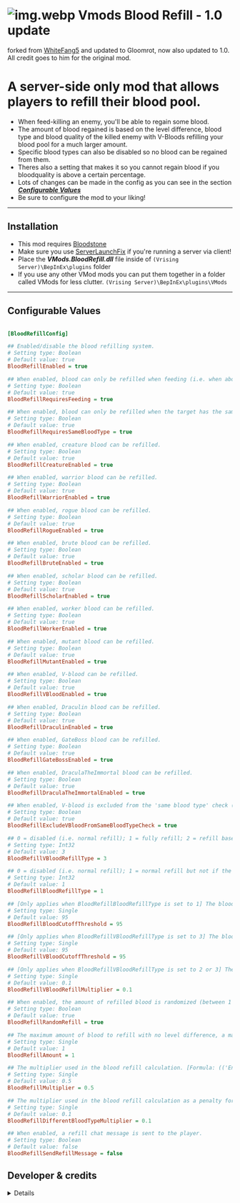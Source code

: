 # ![img.webp](https://i.imgur.com/w9Cl5rk.png) Vmods Blood Refill - 1.0 update
forked from [WhiteFang5](https://github.com/WhiteFang5/VMods) and updated to Gloomrot, now also updated to 1.0.
All credit goes to him for the original mod.

# A server-side only mod that allows players to refill their blood pool.
* When feed-killing an enemy, you'll be able to regain some blood.
* The amount of blood regained is based on the level difference, blood type and blood quality of the killed enemy with V-Bloods refilling your blood pool for a much larger amount.
* Specific blood types can also be disabled so no blood can be regained from them.
* Theres also a setting that makes it so you cannot regain blood if you bloodquality is above a certain percentage.
* Lots of changes can be made in the config as you can see in the section <ins>**_Configurable Values_**<ins/>
* Be sure to configure the mod to your liking!

---

## Installation
- This mod requires [Bloodstone](https://v-rising.thunderstore.io/package/deca/Bloodstone/)
- Make sure you use [ServerLaunchFix](https://v-rising.thunderstore.io/package/Mythic/ServerLaunchFix/) if you're running a server via client!
- Place the **_VMods.BloodRefill.dll_** file inside of `(Vrising Server)\BepInEx\plugins` folder
- If you use any other VMod mods you can put them together in a folder called VMods for less clutter. `(Vrising Server)\BepInEx\plugins\VMods`

---

## Configurable Values
```ini

[BloodRefillConfig]

## Enabled/disable the blood refilling system.
# Setting type: Boolean
# Default value: true
BloodRefillEnabled = true

## When enabled, blood can only be refilled when feeding (i.e. when aborting the feed).
# Setting type: Boolean
# Default value: true
BloodRefillRequiresFeeding = true

## When enabled, blood can only be refilled when the target has the same blood type.
# Setting type: Boolean
# Default value: true
BloodRefillRequiresSameBloodType = true

## When enabled, creature blood can be refilled.
# Setting type: Boolean
# Default value: true
BloodRefillCreatureEnabled = true

## When enabled, warrior blood can be refilled.
# Setting type: Boolean
# Default value: true
BloodRefillWarriorEnabled = true

## When enabled, rogue blood can be refilled.
# Setting type: Boolean
# Default value: true
BloodRefillRogueEnabled = true

## When enabled, brute blood can be refilled.
# Setting type: Boolean
# Default value: true
BloodRefillBruteEnabled = true

## When enabled, scholar blood can be refilled.
# Setting type: Boolean
# Default value: true
BloodRefillScholarEnabled = true

## When enabled, worker blood can be refilled.
# Setting type: Boolean
# Default value: true
BloodRefillWorkerEnabled = true

## When enabled, mutant blood can be refilled.
# Setting type: Boolean
# Default value: true
BloodRefillMutantEnabled = true

## When enabled, V-blood can be refilled.
# Setting type: Boolean
# Default value: true
BloodRefillVBloodEnabled = true

## When enabled, Draculin blood can be refilled.
# Setting type: Boolean
# Default value: true
BloodRefillDraculinEnabled = true

## When enabled, GateBoss blood can be refilled.
# Setting type: Boolean
# Default value: true
BloodRefillGateBossEnabled = true

## When enabled, DraculaTheImmortal blood can be refilled.
# Setting type: Boolean
# Default value: true
BloodRefillDraculaTheImmortalEnabled = true

## When enabled, V-blood is excluded from the 'same blood type' check (i.e. it's always considered to be 'the same blood type' as the player's blood type).
# Setting type: Boolean
# Default value: true
BloodRefillExcludeVBloodFromSameBloodTypeCheck = true

## 0 = disabled (i.e. normal refill); 1 = fully refill; 2 = refill based on V-blood monster level; 3 = refill based on V-blood monster level but not if the player is above BloodRefillVBloodCutoffThreshold % of blood quality. only works when BloodRefillVBloodEnabled is enabled.
# Setting type: Int32
# Default value: 3
BloodRefillVBloodRefillType = 3

## 0 = disabled (i.e. normal refill); 1 = normal refill but not if the player is above BloodRefillBloodCutoffThreshold % of blood quality.
# Setting type: Int32
# Default value: 1
BloodRefillBloodRefillType = 1

## [Only applies when BloodRefillBloodRefillType is set to 1] The blood quality percentage cutoff threshold (i.e. if the player's blood quality is above this threshold, npc blood will not refill the player's blood).
# Setting type: Single
# Default value: 95
BloodRefillBloodCutoffThreshold = 95

## [Only applies when BloodRefillVBloodRefillType is set to 3] The blood quality percentage cutoff threshold (i.e. if the player's blood quality is above this threshold, V-blood will not refill the player's blood).
# Setting type: Single
# Default value: 95
BloodRefillVBloodCutoffThreshold = 95

## [Only applies when BloodRefillVBloodRefillType is set to 2 or 3] The multiplier used in the V-blood refill calculation ('EnemyLevel' * 'BloodRefillVBloodRefillMultiplier' * 'BloodRefillMultiplier').
# Setting type: Single
# Default value: 0.1
BloodRefillVBloodRefillMultiplier = 0.1

## When enabled, the amount of refilled blood is randomized (between 1 and the calculated refillable amount).
# Setting type: Boolean
# Default value: true
BloodRefillRandomRefill = true

## The maximum amount of blood to refill with no level difference, a matching blood type and quality (Expressed in Litres of blood).
# Setting type: Single
# Default value: 1
BloodRefillAmount = 1

## The multiplier used in the blood refill calculation. [Formula: (('Enemy Level' / 'Player Level') * ((100 - ('Player Blood Quality %' - 'Enemy Blood Quality %')) / 100)) * 'BloodRefillAmount' * '(If applicable) BloodRefillDifferentBloodTypeMultiplier' * 'BloodRefillMultiplier']
# Setting type: Single
# Default value: 0.5
BloodRefillMultiplier = 0.5

## The multiplier used in the blood refill calculation as a penalty for feeding on a different blood type (only works when BloodRefillRequiresSameBloodType is disabled).
# Setting type: Single
# Default value: 0.1
BloodRefillDifferentBloodTypeMultiplier = 0.1

## When enabled, a refill chat message is sent to the player.
# Setting type: Boolean
# Default value: false
BloodRefillSendRefillMessage = false
```

## Developer & credits
<details>

### V rising modding [discord](https://discord.gg/XY5bNtNm4w)
### Current Developer
- `skythebro/skyKDG` - Also known as realsky on discord

### Original Creator & Developer
- [WhiteFang5](https://github.com/WhiteFang5/VMods)

</details>
